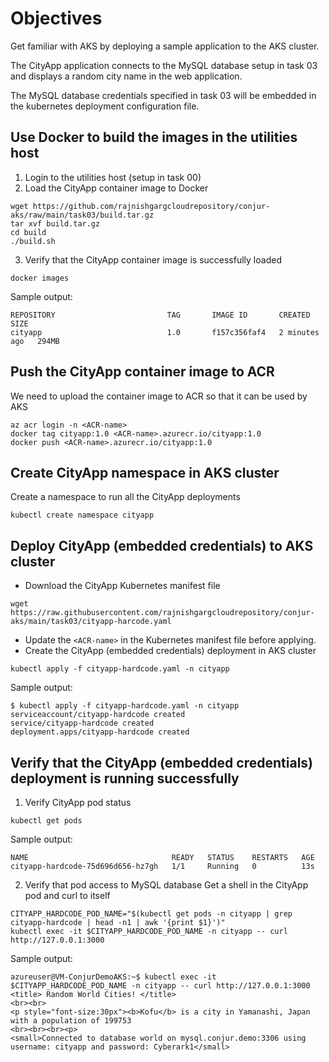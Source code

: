 # Objectives

Get familiar with AKS by deploying a sample application to the AKS cluster.

The CityApp application connects to the MySQL database setup in task 03 and displays a random city name in the web application.

The MySQL database credentials specified in task 03 will be embedded in the kubernetes deployment configuration file.

## Use Docker to build the images in the utilities host
1. Login to the utilities host (setup in task 00)
2. Load the CityApp container image to Docker
```console
wget https://github.com/rajnishgargcloudrepository/conjur-aks/raw/main/task03/build.tar.gz
tar xvf build.tar.gz
cd build
./build.sh
```
3. Verify that the CityApp container image is successfully loaded
```console
docker images
```
Sample output:
```console
REPOSITORY                         TAG       IMAGE ID       CREATED         SIZE
cityapp                            1.0       f157c356faf4   2 minutes ago   294MB
```
## Push the CityApp container image to ACR
We need to upload the container image to ACR so that it can be used by AKS
```console
az acr login -n <ACR-name>
docker tag cityapp:1.0 <ACR-name>.azurecr.io/cityapp:1.0
docker push <ACR-name>.azurecr.io/cityapp:1.0
```

## Create CityApp namespace in AKS cluster
Create a namespace to run all the CityApp deployments
```console
kubectl create namespace cityapp
```
## Deploy CityApp (embedded credentials) to AKS cluster
- Download the CityApp Kubernetes manifest file
```console
wget https://raw.githubusercontent.com/rajnishgargcloudrepository/conjur-aks/main/task03/cityapp-harcode.yaml
```
- Update the `<ACR-name>` in the Kubernetes manifest file before applying.
- Create the CityApp (embedded credentials) deployment in AKS cluster
```console
kubectl apply -f cityapp-hardcode.yaml -n cityapp
```
Sample output:
```console
$ kubectl apply -f cityapp-hardcode.yaml -n cityapp
serviceaccount/cityapp-hardcode created
service/cityapp-hardcode created
deployment.apps/cityapp-hardcode created
```
## Verify that the CityApp (embedded credentials) deployment is running successfully
1. Verify CityApp pod status
```console
kubectl get pods
```
Sample output:
```console
NAME                                READY   STATUS    RESTARTS   AGE
cityapp-hardcode-75d696d656-hz7gh   1/1     Running   0          13s
```
2. Verify that pod access to MySQL database
Get a shell in the CityApp pod and curl to itself
```console
CITYAPP_HARDCODE_POD_NAME="$(kubectl get pods -n cityapp | grep cityapp-hardcode | head -n1 | awk '{print $1}')"
kubectl exec -it $CITYAPP_HARDCODE_POD_NAME -n cityapp -- curl http://127.0.0.1:3000
```
Sample output:
```console
azureuser@VM-ConjurDemoAKS:~$ kubectl exec -it $CITYAPP_HARDCODE_POD_NAME -n cityapp -- curl http://127.0.0.1:3000
<title> Random World Cities! </title>
<br><br>
<p style="font-size:30px"><b>Kofu</b> is a city in Yamanashi, Japan with a population of 199753
<br><br><br><p>
<small>Connected to database world on mysql.conjur.demo:3306 using username: cityapp and password: Cyberark1</small>
```
